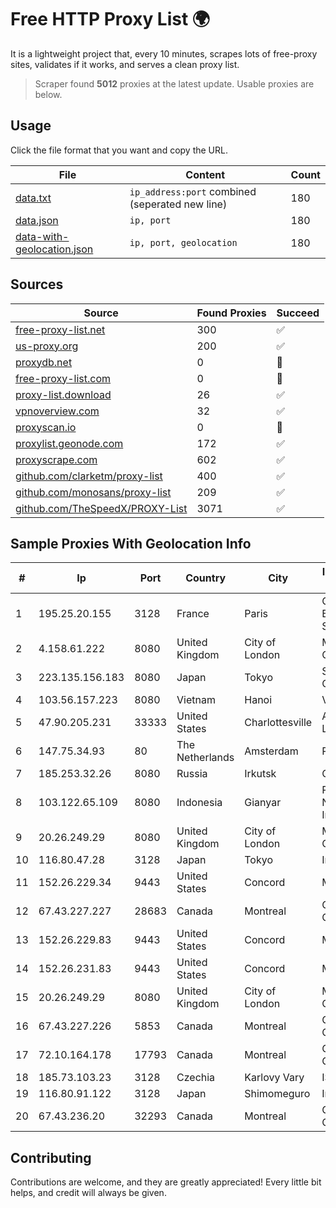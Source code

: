 
# Free HTTP Proxy List 🌍

It is a lightweight project that, every 10 minutes, scrapes lots of free-proxy sites, validates if it works, and serves a clean proxy list.


> Scraper found **5012** proxies at the latest update. Usable proxies are below.

## Usage

Click the file format that you want and copy the URL.


|File|Content|Count|
|----|-------|-----|
|[data.txt](https://raw.githubusercontent.com/themiralay/Proxy-List-World/master/data.txt)|`ip_address:port` combined (seperated new line)|180|
|[data.json](https://raw.githubusercontent.com/themiralay/Proxy-List-World/master/data.json)|`ip, port`|180|
|[data-with-geolocation.json](https://raw.githubusercontent.com/themiralay/Proxy-List-World/master/data-with-geolocation.json)|`ip, port, geolocation`|180|

## Sources

|Source|Found Proxies|Succeed|
|------|-------------|-------|
|[free-proxy-list.net](https://free-proxy-list.net)|300|✅|
|[us-proxy.org](https://www.us-proxy.org)|200|✅|
|[proxydb.net](http://proxydb.net)|0|🚫|
|[free-proxy-list.com](https://free-proxy-list.com/?page=&port=&type%5B%5D=http&type%5B%5D=https&up_time=0&search=Search)|0|🚫|
|[proxy-list.download](https://www.proxy-list.download/HTTP)|26|✅|
|[vpnoverview.com](https://vpnoverview.com/privacy/anonymous-browsing/free-proxy-servers)|32|✅|
|[proxyscan.io](https://www.proxyscan.io)|0|🚫|
|[proxylist.geonode.com](https://proxylist.geonode.com/api/proxy-list?limit=300&page=1&sort_by=lastChecked&sort_type=desc&protocols=http,https)|172|✅|
|[proxyscrape.com](https://api.proxyscrape.com/v2/?request=displayproxies&protocol=http&timeout=10000&country=all&ssl=all&anonymity=all)|602|✅|
|[github.com/clarketm/proxy-list](https://raw.githubusercontent.com/clarketm/proxy-list/master/proxy-list-raw.txt)|400|✅|
|[github.com/monosans/proxy-list](https://raw.githubusercontent.com/monosans/proxy-list/main/proxies/http.txt)|209|✅|
|[github.com/TheSpeedX/PROXY-List](https://raw.githubusercontent.com/TheSpeedX/PROXY-List/master/http.txt)|3071|✅|


## Sample Proxies With Geolocation Info

|#|Ip|Port|Country|City|Internet Service Provider|
|-|--|----|-------|----|-------------------------|
|1|195.25.20.155|3128|France|Paris|Orange Business Services|
|2|4.158.61.222|8080|United Kingdom|City of London|Microsoft Corporation|
|3|223.135.156.183|8080|Japan|Tokyo|So-net Corporation|
|4|103.56.157.223|8080|Vietnam|Hanoi|VCCORP|
|5|47.90.205.231|33333|United States|Charlottesville|Alibaba.com LLC|
|6|147.75.34.93|80|The Netherlands|Amsterdam|Packet Host, Inc.|
|7|185.253.32.26|8080|Russia|Irkutsk|CLOUD|
|8|103.122.65.109|8080|Indonesia|Gianyar|PT. Jinom Network Indonesia|
|9|20.26.249.29|8080|United Kingdom|City of London|Microsoft Corporation|
|10|116.80.47.28|3128|Japan|Tokyo|InfoSphere|
|11|152.26.229.34|9443|United States|Concord|MCNC|
|12|67.43.227.227|28683|Canada|Montreal|GloboTech Communications|
|13|152.26.229.83|9443|United States|Concord|MCNC|
|14|152.26.231.83|9443|United States|Concord|MCNC|
|15|20.26.249.29|8080|United Kingdom|City of London|Microsoft Corporation|
|16|67.43.227.226|5853|Canada|Montreal|GloboTech Communications|
|17|72.10.164.178|17793|Canada|Montreal|GloboTech Communications|
|18|185.73.103.23|3128|Czechia|Karlovy Vary|ISP Alliance a.s.|
|19|116.80.91.122|3128|Japan|Shimomeguro|InfoSphere|
|20|67.43.236.20|32293|Canada|Montreal|GloboTech Communications|



## Contributing

Contributions are welcome, and they are greatly appreciated! Every
little bit helps, and credit will always be given.


